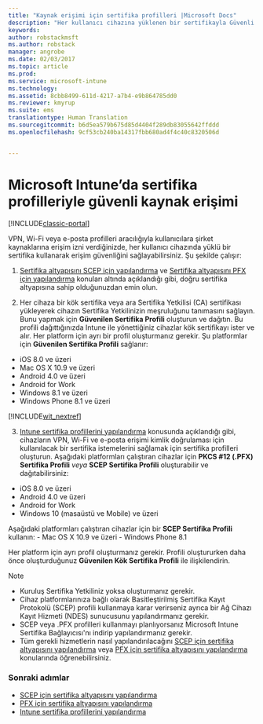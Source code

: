 ```yaml
---
title: "Kaynak erişimi için sertifika profilleri |Microsoft Docs"
description: "Her kullanıcı cihazına yüklenen bir sertifikayla Güvenli VPN, Wi-Fi ve e-posta erişimi."
keywords: 
author: robstackmsft
ms.author: robstack
manager: angrobe
ms.date: 02/03/2017
ms.topic: article
ms.prod: 
ms.service: microsoft-intune
ms.technology: 
ms.assetid: 8cbb8499-611d-4217-a7b4-e9b864785dd0
ms.reviewer: kmyrup
ms.suite: ems
translationtype: Human Translation
ms.sourcegitcommit: b6d5ea579b675d85d4404f289db83055642ffddd
ms.openlocfilehash: 9cf53cb240ba14317fbb680ad4f4c40c8320506d


---
```


# <a name="secure-resource-access-with-certificate-profiles-in-microsoft-intune"></a>Microsoft Intune’da sertifika profilleriyle güvenli kaynak erişimi

[!INCLUDE[classic-portal](../includes/classic-portal.md)]

VPN, Wi-Fi veya e-posta profilleri aracılığıyla kullanıcılara şirket kaynaklarına erişim izni verdiğinizde, her kullanıcı cihazında yüklü bir sertifika kullanarak erişim güvenliğini sağlayabilirsiniz. Şu şekilde çalışır:

1. [Sertifika altyapısını SCEP için yapılandırma](configure-certificate-infrastructure-for-scep.md) ve [Sertifika altyapısını PFX için yapılandırma](configure-certificate-infrastructure-for-pfx.md) konuları altında açıklandığı gibi, doğru sertifika altyapısına sahip olduğunuzdan emin olun.

2. Her cihaza bir kök sertifika veya ara Sertifika Yetkilisi (CA) sertifikası yükleyerek cihazın Sertifika Yetkilinizin meşruluğunu tanımasını sağlayın. Bunu yapmak için **Güvenilen Sertifika Profili** oluşturun ve dağıtın. Bu profili dağıttığınızda Intune ile yönettiğiniz cihazlar kök sertifikayı ister ve alır. Her platform için ayrı bir profil oluşturmanız gerekir. Şu platformlar için **Güvenilen Sertifika Profili** sağlanır:
 -  iOS 8.0 ve üzeri
 -  Mac OS X 10.9 ve üzeri
 -  Android 4.0 ve üzeri
 -  Android for Work
 -  Windows 8.1 ve üzeri
 -  Windows Phone 8.1 ve üzeri

[!INCLUDE[wit_nextref](../includes/afw_rollout_disclaimer.md)]

3. [Intune sertifika profillerini yapılandırma](configure-intune-certificate-profiles.md) konusunda açıklandığı gibi, cihazların VPN, Wi-Fi ve e-posta erişimi kimlik doğrulaması için kullanılacak bir sertifika istemelerini sağlamak için sertifika profilleri oluşturun. Aşağıdaki platformları çalıştıran cihazlar için **PKCS #12 (.PFX) Sertifika Profili** *veya* **SCEP Sertifika Profili** oluşturabilir ve dağıtabilirsiniz:

  -  iOS 8.0 ve üzeri
  -  Android 4.0 ve üzeri
  -  Android for Work
  -  Windows 10 (masaüstü ve Mobile) ve üzeri

  Aşağıdaki platformları çalıştıran cihazlar için bir **SCEP Sertifika Profili** kullanın:
    -   Mac OS X 10.9 ve üzeri
    -   Windows Phone 8.1

Her platform için ayrı profil oluşturmanız gerekir. Profili oluştururken daha önce oluşturduğunuz **Güvenilen Kök Sertifika Profili** ile ilişkilendirin.

> [!NOTE]           
> - Kuruluş Sertifika Yetkiliniz yoksa oluşturmanız gerekir.
>- Cihaz platformlarınıza bağlı olarak Basitleştirilmiş Sertifika Kayıt Protokolü (SCEP) profili kullanmaya karar verirseniz ayrıca bir Ağ Cihazı Kayıt Hizmeti (NDES) sunucusunu yapılandırmanız gerekir.
>-  SCEP veya .PFX profilleri kullanmayı planlıyorsanız Microsoft Intune Sertifika Bağlayıcısı'nı indirip yapılandırmanız gerekir.
>-  Tüm gerekli hizmetlerin nasıl yapılandırılacağını [SCEP için sertifika altyapısını yapılandırma](configure-certificate-infrastructure-for-scep.md) veya [PFX için sertifika altyapısını yapılandırma](configure-certificate-infrastructure-for-pfx.md) konularında öğrenebilirsiniz.

### <a name="next-steps"></a>Sonraki adımlar
- [SCEP için sertifika altyapısını yapılandırma](configure-certificate-infrastructure-for-scep.md)
- [PFX için sertifika altyapısını yapılandırma](configure-certificate-infrastructure-for-pfx.md)
- [Intune sertifika profillerini yapılandırma](configure-intune-certificate-profiles.md)



<!--HONumber=Dec16_HO2-->


